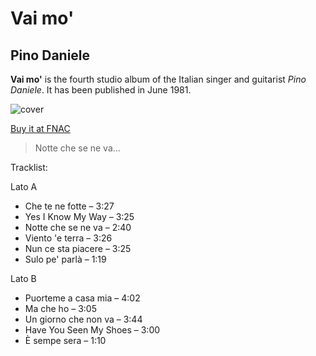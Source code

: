 # Vai mo'

## Pino Daniele

**Vai mo'** is the fourth studio album of the Italian singer and
guitarist *Pino Daniele*. It has been published in June 1981.

![cover](https://static.fnac-static.com/multimedia/Images/FR/NR/e4/9c/7d/8232164/1540-1/tsp20181115143201/Vai-Mo.jpg)

[Buy it at FNAC](https://www.fnac.com/a9944775/Pino-Daniele-Vai-Mo-CD-album)

> Notte che se ne va...

Tracklist:

Lato A
- Che te ne fotte – 3:27
- Yes I Know My Way – 3:25
- Notte che se ne va – 2:40
- Viento 'e terra – 3:26
- Nun ce sta piacere – 3:25
- Sulo pe' parlà – 1:19

Lato B
- Puorteme a casa mia – 4:02
- Ma che ho – 3:05
- Un giorno che non va – 3:44
- Have You Seen My Shoes – 3:00
- È sempe sera – 1:10